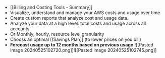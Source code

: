 - [[Billing and Costing Tools - Summary]]
- Visualize, understand and manage your AWS costs and usage over time
- Create custom reports that analyze cost and usage data.
- Analyze your data at a high level: total costs and usage across all accounts
- Or Monthly, hourly, resource level granularity
- Chooss an optimal [[Savings Plan]] (to lower prices on you bill)
- **Forecast usage up to 12 months based on previous usage**
![[Pasted image 20240525102720.png]]![[Pasted image 20240525102745.png]]
